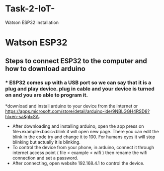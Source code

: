 # Task-2-IoT-
Watson ESP32 installation 
# Watson ESP32

## Steps to connect ESP32 to the computer and how to download arduino


### *  ESP32 comes up with a USB port so we can say that it is a plug and play device. plug in cable and your device is turned on and you are able to program it.
*download and install arduino to your device from the internet or https://apps.microsoft.com/store/detail/arduino-ide/9NBLGGH4RSD8?hl=en-sa&gl=SA.
* After downloading and installing arduino, open the app press on file<example<basic<blink it will open new page. There you can edit the blink in the code try and change it to 100. For humans eyes it will stop blinking but actually it is blinking.
* To control the device from your phone, in arduino, connect it through internet access point ( file < example < wifi ) then rename the wifi connection and set a password.
* After connecting, open website 192.168.4.1 to control the device.
